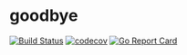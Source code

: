 # goodbye

[![Build Status](https://travis-ci.org/stny/goodbye.svg?branch=master)](https://travis-ci.org/stny/goodbye)
[![codecov](https://codecov.io/gh/stny/goodbye/branch/master/graph/badge.svg)](https://codecov.io/gh/stny/goodbye)
[![Go Report Card](https://goreportcard.com/badge/github.com/stny/goodbye)](https://goreportcard.com/report/github.com/stny/goodbye)